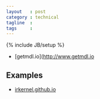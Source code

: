 ```yaml
---
layout   : post
category : technical
tagline  : 
tags     : 
---
```

{% include JB/setup %}

- [getmdl.io](http://www.getmdl.io

## Examples

- [irkernel.github.io](http://irkernel.github.io)
